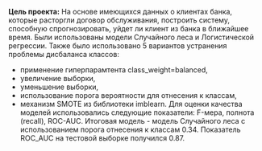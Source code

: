 **Цель проекта:**
На основе имеющихся данных о клиентах банка, которые расторгли договор обслуживания, построить систему, способную спрогнозировать, уйдет ли клиент из банка в ближайшее время.
Были использованы модели Случайного леса и Логистической регрессии.
Также было использовано 5 вариантов устранения проблемы дисбаланса классов:
 - применение гиперпарамтента class_weight=balanced,
 - увеличение выборки,
 - уменьшение выборки,
 - использование порога вероятности для отнесения к классам,
 - механизм SMOTE из библиотеки imblearn.
Для оценки качества моделей использовались следующие показатели: F-мера, полнота (recall), ROC-AUC.
Итоговая модель - модель Случайного леса с использованием порога отнесения к классам 0.34. Показатель ROC_AUC на тестовой выборке получился 0.87.
